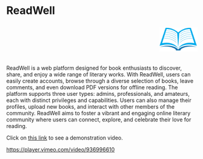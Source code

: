 # ReadWell <p align="right"><img src="./site-logo.jpg" alt="ReadWell Logo" width="100"/></p>







ReadWell is a web platform designed for book enthusiasts to discover, share, and enjoy a wide range of literary works. With ReadWell, users can easily create accounts, browse through a diverse selection of books, leave comments, and even download PDF versions for offline reading. The platform supports three user types: admins, professionals, and amateurs, each with distinct privileges and capabilities. Users can also manage their profiles, upload new books, and interact with other members of the community. ReadWell aims to foster a vibrant and engaging online literary community where users can connect, explore, and celebrate their love for reading.

Click on [this link](https://player.vimeo.com/video/936996610) to see a demonstration video.

https://player.vimeo.com/video/936996610
